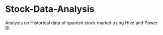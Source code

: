 # Stock-Data-Analysis
Analysis on Historical data of spanish stock market using Hive and Power BI. 
